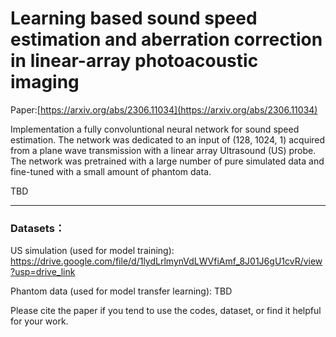 # Learning based sound speed estimation and aberration correction in linear-array photoacoustic imaging 
Paper:[https://arxiv.org/abs/2306.11034](https://arxiv.org/abs/2306.11034)

Implementation a fully convoluntional neural network for sound speed estimation. The network was dedicated to an input of (128, 1024, 1) acquired from a plane wave transmission with a linear array Ultrasound (US) probe. The network was pretrained with a large number of pure simulated data and fine-tuned with a small amount of phantom data. 

TBD

---
### Datasets：

US simulation (used for model training): https://drive.google.com/file/d/1lydLrlmynVdLWVfiAmf_8J01J6gU1cvR/view?usp=drive_link 

Phantom data (used for model transfer learning): TBD

Please cite the paper if you tend to use the codes, dataset, or find it helpful for your work. 


